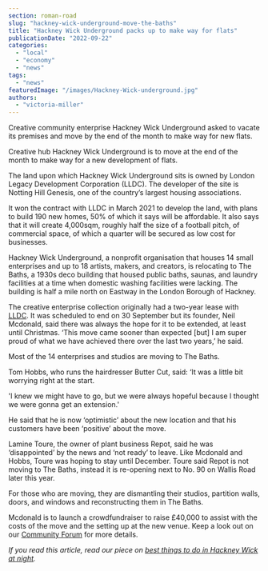 ```yaml
---
section: roman-road
slug: "hackney-wick-underground-move-the-baths"
title: "Hackney Wick Underground packs up to make way for flats"
publicationDate: "2022-09-22"
categories: 
  - "local"
  - "economy"
  - "news"
tags: 
  - "news"
featuredImage: "/images/Hackney-Wick-underground.jpg"
authors: 
  - "victoria-miller"
---
```


Creative community enterprise Hackney Wick Underground asked to vacate its premises and move by the end of the month to make way for new flats.

Creative hub Hackney Wick Underground is to move at the end of the month to make way for a new development of flats. 

The land upon which Hackney Wick Underground sits is owned by London Legacy Development Corporation (LLDC). The developer of the site is Notting Hill Genesis, one of the country’s largest housing associations. 

It won the contract with LLDC in March 2021 to develop the land, with plans to build 190 new homes, 50% of which it says will be affordable. It also says that it will create 4,000sqm, roughly half the size of a football pitch, of commercial space, of which a quarter will be secured as low cost for businesses.

Hackney Wick Underground, a nonprofit organisation that houses 14 small enterprises and up to 18 artists, makers, and creators, is relocating to The Baths, a 1930s deco building that housed public baths, saunas, and laundry facilities at a time when domestic washing facilities were lacking. The building is half a mile north on Eastway in the London Borough of Hackney. 

The creative enterprise collection originally had a two-year lease with [LLDC](https://www.queenelizabetholympicpark.co.uk/invest/an-area-of-innovation/hackney-wick-and-fish-island). It was scheduled to end on 30 September but its founder, Neil Mcdonald, said there was always the hope for it to be extended, at least until Christmas. ‘This move came sooner than expected \[but\] I am super proud of what we have achieved there over the last two years,’ he said.

Most of the 14 enterprises and studios are moving to The Baths.

Tom Hobbs, who runs the hairdresser Butter Cut, said: ‘It was a little bit worrying right at the start.

'I knew we might have to go, but we were always hopeful because I thought we were gonna get an extension.'

He said that he is now ‘optimistic’ about the new location and that his customers have been ‘positive’ about the move.

Lamine Toure, the owner of plant business Repot, said he was ‘disappointed’ by the news and ‘not ready’ to leave. Like Mcdonald and Hobbs, Toure was hoping to stay until December. Toure said Repot is not moving to The Baths, instead it is re-opening next to No. 90 on Wallis Road later this year.

For those who are moving, they are dismantling their studios, partition walls, doors, and windows and reconstructing them in The Baths.

Mcdonald is to launch a crowdfundraiser to raise £40,000 to assist with the costs of the move and the setting up at the new venue. Keep a look out on our [Community Forum](https://romanroadlondon.com/notices/) for more details.

_If you read this article, read our piece on [best things to do in Hackney Wick at night](https://romanroadlondon.com/hackney-wick-bars-restaurants-raves/)._


